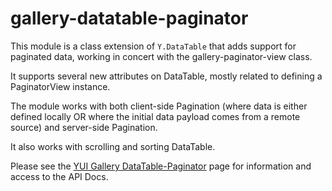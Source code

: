 gallery-datatable-paginator
============

This module is a class extension of `Y.DataTable` that adds support for paginated data, working in concert with the gallery-paginator-view class.  

It supports several new attributes on DataTable, mostly related to defining a PaginatorView instance.

The module works with both client-side Pagination (where data is either defined locally OR where the initial data payload comes from a remote source) and server-side Pagination.

It also works with scrolling and sorting DataTable.

Please see the [YUI Gallery DataTable-Paginator](http://yuilibrary.com/gallery/show/datatable-paginator) page for information and access to the API Docs.


